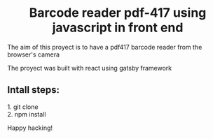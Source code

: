 <h1 align="center">
  Barcode reader pdf-417 using javascript in front end
</h1>

The aim of this proyect is to have a pdf417 barcode reader from the browser's camera

The proyect was built with react using gatsby framework

<h2>Intall steps:</h2>
1. git clone
<br/>
2. npm install

Happy hacking!
